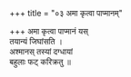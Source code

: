 +++
title = "०३ अमा कृत्वा पाप्मानम्"

+++
अमा कृत्वा पाप्मानं यस्  
तयान्यं जिघांसति ।  
अश्मानस् तस्यां दग्धायां  
बहुलाः फट् करिक्रतु ॥